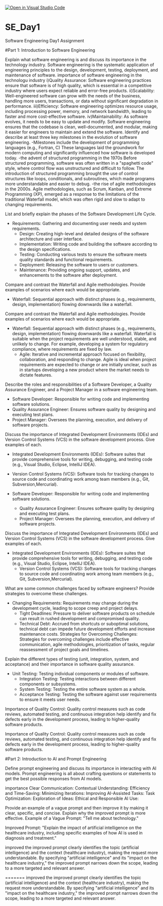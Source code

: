 [![Open in Visual Studio Code](https://classroom.github.com/assets/open-in-vscode-2e0aaae1b6195c2367325f4f02e2d04e9abb55f0b24a779b69b11b9e10269abc.svg)](https://classroom.github.com/online_ide?assignment_repo_id=15566022&assignment_repo_type=AssignmentRepo)
# SE_Day1
Software Engineering Day1 Assignment

#Part 1: Introduction to Software Engineering

Explain what software engineering is and discuss its importance in the technology industry.
Software engineering is the systematic application of engineering principles to the design, development, testing, deployment, and maintenance of software.
importance of software engineering in the technologu industry
i)Quality Assurance: Software engineering practices ensure that software is of high quality, which is essential in a competitive industry where users expect reliable and error-free products.
ii)Scalability: Well-engineered software can grow with the needs of the business, handling more users, transactions, or data without significant degradation in performance.
iii)Efficiency: Software engineering optimizes resource usage, including processing power, memory, and network bandwidth, leading to faster and more cost-effective software.
iv)Maintainability: As software evolves, it needs to be easy to update and modify. Software engineering ensures that the codebase is clean, well-documented, and modular, making it easier for engineers to maintain and extend the software.
Identify and describe at least three key milestones in the evolution of software engineering.
-Milestones include the development of programming languages (e.g., Fortran, C)
    These languages laid the groundwork for modern computing and significantly influenced how software is developed today.
-the advent of structured programming in the 1970s
   Before structured programming, software was often written in a "spaghetti code" style, where control flow was unstructured and difficult to follow. The introduction of structured 
  programming brought the use of control structures like loops, conditionals, and subroutines, which made programs more understandable and easier to debug.
-the rise of agile methodologies in the 2000s.
   Agile methodologies, such as Scrum, Kanban, and Extreme Programming (XP), emerged as a response to the limitations of the traditional Waterfall model, which was often rigid and slow 
    to adapt to changing requirements. 


List and briefly explain the phases of the Software Development Life Cycle.
- Requirements: Gathering and documenting user needs and system requirements.
  - Design: Creating high-level and detailed designs of the software architecture and user interface.
  - Implementation: Writing code and building the software according to the design specifications.
  - Testing: Conducting various tests to ensure the software meets quality standards and functional requirements.
  - Deployment: Releasing the software to users or customers.
  - Maintenance: Providing ongoing support, updates, and enhancements to the software after deployment.


Compare and contrast the Waterfall and Agile methodologies. Provide examples of scenarios where each would be appropriate.
 - Waterfall: Sequential approach with distinct phases (e.g., requirements, design, implementation) flowing downwards like a waterfall.

Compare and contrast the Waterfall and Agile methodologies. Provide examples of scenarios where each would be appropriate.
- Waterfall: Sequential approach with distinct phases (e.g., requirements, design, implementation) flowing downwards like a waterfall.
      Waterfall is suitable when the project requirements are well understood, stable, and unlikely to change. For example, developing a system for regulatory compliance, where 
     requirements are fixed by law.
  - Agile: Iterative and incremental approach focused on flexibility, collaboration, and responding to change.
      Agile is ideal when project requirements are expected to change or are initially unclear, such as in startups developing a new product where the market needs to dictate features.

Describe the roles and responsibilities of a Software Developer, a Quality Assurance Engineer, and a Project Manager in a software engineering team.
 - Software Developer: Responsible for writing code and implementing software solutions.
  - Quality Assurance Engineer: Ensures software quality by designing and executing test plans.
  - Project Manager: Oversees the planning, execution, and delivery of software projects.



Discuss the importance of Integrated Development Environments (IDEs) and Version Control Systems (VCS) in the software development process. Give examples of each.
 - Integrated Development Environments (IDEs): Software suites that provide comprehensive tools for writing, debugging, and testing code (e.g., Visual Studio, Eclipse, IntelliJ IDEA).
  - Version Control Systems (VCS): Software tools for tracking changes to source code and coordinating work among team members (e.g., Git, Subversion,Mercurial).

- Software Developer: Responsible for writing code and implementing software solutions.
  - Quality Assurance Engineer: Ensures software quality by designing and executing test plans.
  - Project Manager: Oversees the planning, execution, and delivery of software projects.


Discuss the importance of Integrated Development Environments (IDEs) and Version Control Systems (VCS) in the software development process. Give examples of each.
- Integrated Development Environments (IDEs): Software suites that provide comprehensive tools for writing, debugging, and testing code (e.g., Visual Studio, Eclipse, IntelliJ IDEA).
  - Version Control Systems (VCS): Software tools for tracking changes to source code and coordinating work among team members (e.g., Git, Subversion,Mercurial).


What are some common challenges faced by software engineers? Provide strategies to overcome these challenges.
- Changing Requirements: Requirements may change during the development cycle, leading to scope creep and project delays.
  - Tight Deadlines: Pressure to deliver software products on schedule can result in rushed development and compromised quality.
  - Technical Debt: Accrued from shortcuts or suboptimal solutions, technical debt can impede future development efforts and increase maintenance costs.
Strategies for Overcoming Challenges: Strategies for overcoming challenges include
effective communication,
 agile methodologies,
 prioritization of tasks,
  regular reassessment of project goals and timelines.

Explain the different types of testing (unit, integration, system, and acceptance) and their importance in software quality assurance.
- Unit Testing: Testing individual components or modules of software.
  - Integration Testing: Testing interactions between different components or subsystems.
  - System Testing: Testing the entire software system as a whole.
  - Acceptance Testing: Testing the software against user requirements to ensure it meets user needs.

Importance of Quality Control: Quality control measures such as code reviews, automated testing, and continuous integration help identify and fix defects early in the development process, leading to higher-quality software products.

Importance of Quality Control: Quality control measures such as code reviews, automated testing, and continuous integration help identify and fix defects early in the development process, leading to higher-quality software products.

#Part 2: Introduction to AI and Prompt Engineering


Define prompt engineering and discuss its importance in interacting with AI models.
Prompt engineering is all about crafting questions or statements to get the best possible responses from AI models. 

importance
Clear Communication: 
Contextual Understanding: 
Efficiency and Time-Saving:
Minimizing Iterations:
Improving AI-Assisted Tasks:
Task Optimization:
Exploration of Ideas:
Ethical and Responsible AI Use:


Provide an example of a vague prompt and then improve it by making it clear, specific, and concise. Explain why the improved prompt is more effective.
Example of a Vague Prompt:
"Tell me about technology."

Improved Prompt:
"Explain the impact of artificial intelligence on the healthcare industry, including specific examples of how AI is used in diagnosis and treatment."


improved 
the  improved prompt clearly identifies the topic (artificial intelligence) and the context (healthcare industry), making the request more understandable.
By specifying "artificial intelligence" and its "impact on the healthcare industry," the improved prompt narrows down the scope, leading to a more targeted and relevant answer.

=======
improved 
the  improved prompt clearly identifies the topic (artificial intelligence) and the context (healthcare industry), making the request more understandable.
By specifying "artificial intelligence" and its "impact on the healthcare industry," the improved prompt narrows down the scope, leading to a more targeted and relevant answer.

